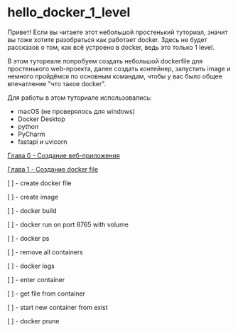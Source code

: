 # hello_docker_1_level

Привет!
Если вы читаете этот небольшой простенький туториал, значит вы тоже хотите разобраться как работает docker. Здесь
не будет рассказов о том, как всё устроено в docker, ведь это только 1 level. 

В этом тутореале попробуем создать небольшой dockerfile для простенького web-проекта, далее создать контейнер, 
запустить image и немного пройдёмся по основным командам, чтобы у вас было общее впечатление "что такое docker". 

Для работы в этом туториале использовались:
- macOS (не проверялось для windows)
- Docker Desktop
- python
- PyCharm
- fastapi и uvicorn 

[Глава 0 - Создание веб-приложения](chapters/ch0.md)

[Глава 1 - Создание docker file](chapters/ch1.md)

[ ] - create docker file

[ ] - create image

[ ] - docker build

[ ] - docker run on port 8765 with volume 

[ ] - docker ps

[ ] - remove all containers

[ ] - docker logs

[ ] - enter container

[ ] - get file from container

[ ] - start new container from exist

[ ] - docker prune
